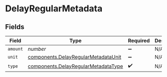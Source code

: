 # DelayRegularMetadata


## Fields

| Field                                                                                      | Type                                                                                       | Required                                                                                   | Description                                                                                |
| ------------------------------------------------------------------------------------------ | ------------------------------------------------------------------------------------------ | ------------------------------------------------------------------------------------------ | ------------------------------------------------------------------------------------------ |
| `amount`                                                                                   | *number*                                                                                   | :heavy_minus_sign:                                                                         | N/A                                                                                        |
| `unit`                                                                                     | [components.DelayRegularMetadataUnit](../../models/components/delayregularmetadataunit.md) | :heavy_minus_sign:                                                                         | N/A                                                                                        |
| `type`                                                                                     | [components.DelayRegularMetadataType](../../models/components/delayregularmetadatatype.md) | :heavy_check_mark:                                                                         | N/A                                                                                        |
